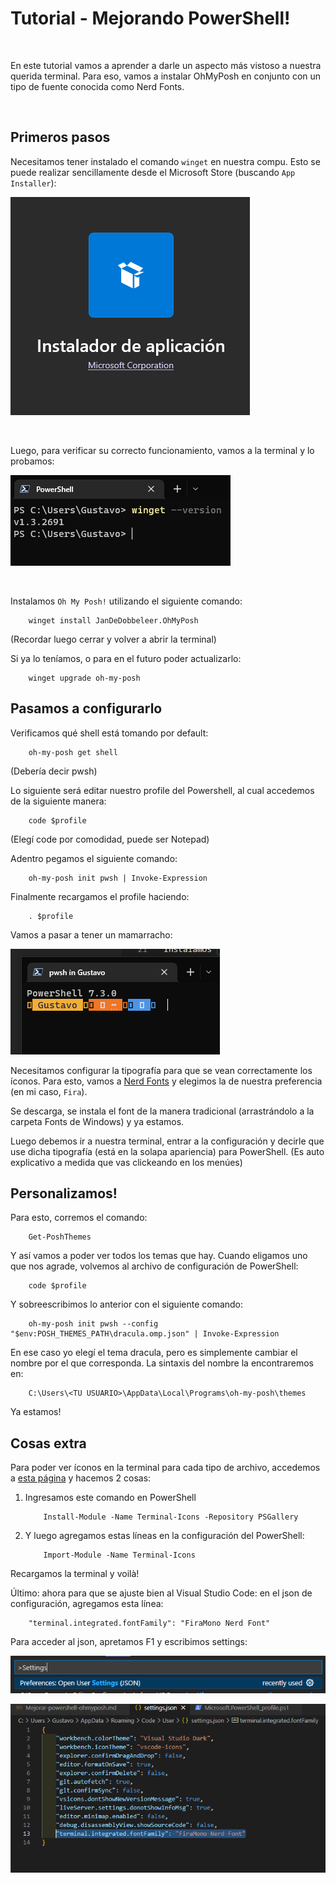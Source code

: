 # Tutorial - Mejorando PowerShell!

<br>

En este tutorial vamos a aprender a darle un aspecto más vistoso a nuestra querida terminal. Para eso, vamos a instalar OhMyPosh en conjunto con un tipo de fuente conocida como Nerd Fonts.

<br>

## Primeros pasos

Necesitamos tener instalado el comando `winget` en nuestra compu. Esto se puede realizar sencillamente desde el Microsoft Store (buscando `App Installer`):

![App Installer](./img/img1.png)

<br>

Luego, para verificar su correcto funcionamiento, vamos a la terminal y lo probamos:

![Probando winget](./img/img2.png)

<br>

Instalamos `Oh My Posh!` utilizando el siguiente comando:

```pwsh
    winget install JanDeDobbeleer.OhMyPosh
```
(Recordar luego cerrar y volver a abrir la terminal)

Si ya lo teníamos, o para en el futuro poder actualizarlo:

```pwsh
    winget upgrade oh-my-posh
```

## Pasamos a configurarlo

Verificamos qué shell está tomando por default:
```pwsh
    oh-my-posh get shell
```
(Debería decir pwsh)

Lo siguiente será editar nuestro profile del Powershell, al cual accedemos de la siguiente manera:
```pwsh
    code $profile
```
(Elegí code por comodidad, puede ser Notepad)

Adentro pegamos el siguiente comando:
```pwsh
    oh-my-posh init pwsh | Invoke-Expression
```

Finalmente recargamos el profile haciendo:
```pwsh
    . $profile
```

Vamos a pasar a tener un mamarracho:

![Mamarracho](./img/img3.png)

Necesitamos configurar la tipografía para que se vean correctamente los íconos. Para esto, vamos a [Nerd Fonts](https://www.nerdfonts.com/) y elegimos la de nuestra preferencia (en mi caso, `Fira`).

Se descarga, se instala el font de la manera tradicional (arrastrándolo a la carpeta Fonts de Windows) y ya estamos.

Luego debemos ir a nuestra terminal, entrar a la configuración y decirle que use dicha tipografía (está en la solapa apariencia) para PowerShell. (Es auto explicativo a medida que vas clickeando en los menúes)

## Personalizamos!

Para esto, corremos el comando:
```pwsh
    Get-PoshThemes
```

Y así vamos a poder ver todos los temas que hay. Cuando eligamos uno que nos agrade, volvemos al archivo de configuración de PowerShell:
```pwsh
    code $profile
```

Y sobreescribimos lo anterior con el siguiente comando:
```pwsh
    oh-my-posh init pwsh --config "$env:POSH_THEMES_PATH\dracula.omp.json" | Invoke-Expression
```
En ese caso yo elegí el tema dracula, pero es simplemente cambiar el nombre por el que corresponda. La sintaxis del nombre la encontraremos en:

```pwsh
    C:\Users\<TU USUARIO>\AppData\Local\Programs\oh-my-posh\themes
```

Ya estamos!

## Cosas extra
Para poder ver íconos en la terminal para cada tipo de archivo, accedemos a [esta página](https://github.com/devblackops/Terminal-Icons) y hacemos 2 cosas:

1. Ingresamos este comando en PowerShell
   ```pwsh
       Install-Module -Name Terminal-Icons -Repository PSGallery
   ```
2. Y luego agregamos estas líneas en la configuración del PowerShell:
   ```pwsh
       Import-Module -Name Terminal-Icons
   ```

Recargamos la terminal y voilà!

Último: ahora para que se ajuste bien al Visual Studio Code: en el json de configuración, agregamos esta línea:
```pwsh
    "terminal.integrated.fontFamily": "FiraMono Nerd Font"
```
Para acceder al json, apretamos F1 y escribimos settings:

![Settings de VSCode](./img/img4.png)

![Queda así](img/img5.png)